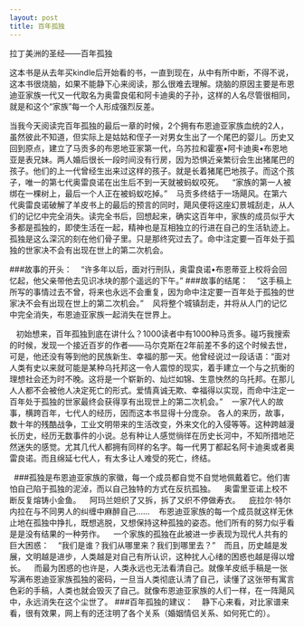 ```yaml
---
layout: post
title: 百年孤独
---
```


 拉丁美洲的圣经——百年孤独


   这本书是从去年买kindle后开始看的书，一直到现在，从中有所中断，不得不说，这本书很烧脑，如果不能静下心来阅读，那么很难去理解。烧脑的原因主要是布恩迪亚家族一代又一代取名为奥雷良偌和阿卡迪奥的子孙，这样的人名尽管很相同，就是和这个“家族”每一个人形成强烈反差。


   当我今天阅读完百年孤独的最后一章的时候，2个拥有布恩迪亚家族血统的2人，虽然彼此不知道，但实际上是姑姑和侄子一对男女生出了一个尾巴的婴儿。历史又回到原点，建立了马贡多的布恩地亚家第一代，乌苏拉和霍塞•阿卡迪奥•布恩地亚是表兄妹。两人婚后很长一段时间没有行房，因为恐惧近亲繁衍会生出猪尾巴的孩子。他们的上一代曾经生出来过这样的孩子。就是长着猪尾巴地孩子。而这个孩子，唯一的第七代奥雷良诺在出生后不到一天就被蚂蚁咬死。
   “家族的第一人被绑在一棵树上，最后一个人正在被蚂蚁吃掉。”
   马贡多终结于一场飓风。在第六代奥雷良诺破解了羊皮书上的最后的预言的同时，飓风便将这座幻景城刮走，从人们的记忆中完全消失。读完全书后，回想起来，确实这百年中，家族的成员似乎大多都是孤独的，即使生活在一起，精神也是互相独立的行进在自己的生活轨迹上。孤独是这么深沉的刻在他们骨子里。只是那终究过去了。命中注定要一百年处于孤独的世家决不会有出现在世上的第二次机会。
   
###故事的开头：
   “许多年以后，面对行刑队，奥雷良诺•布恩蒂亚上校将会回忆起，他父亲带他去见识冰块的那个遥远的下午。”
###故事的结尾：
   “这手稿上所写的事情过去不曾，将来也永远不会重复，因为命中注定要一百年处于孤独的世家决不会有出现在世上的第二次机会。”
   风将整个城镇刮走，并将从人门的记忆中完全消失，布恩迪亚家族一起消失在世界上。
   
   初始想来，百年孤独到底在讲什么？1000读者中有1000种马贡多。碰巧我搜索的时候，发现一个接近百岁的作者——马尔克斯在2年前差不多的这个时候去世，可是，他还没有等到他的民族新生、幸福的那一天。他曾经说过一段话语：“面对人类有史以来就可能是某种乌托邦这一令人震惊的现实，着手建立一个与之抗衡的理想社会还为时不晚。这将是一个崭新的、灿烂如锦、生意怏然的乌托邦。在那儿人人都不会被他人决定死亡的形式。爱情真诚无欺、幸福得以实现，而命中注定一百年处于孤独的世家最终会获得享有出现世上的第二次机会。”
   一家7代人的故事，横跨百年，七代人的经历，因而这本书显得十分庞杂。 各人的来历，故事，数十年的残酷战争，工业文明带来的生活改变，外来文化的入侵等等。这种跨越漫长历史，经历无数事件的小说。总有种让人感觉徜徉在历史长河中，不知所措地茫然迷失的感觉。尤其几代人都拥有同样的名字。每一代男丁都起名阿卡迪奥或者奥雷良诺。而且绵延七代人，有太多让人难受的死亡，终结。
   
   
###孤独是布恩迪亚家族的家徽，每一个成员都自觉不自觉地佩戴着它。他们害怕自己陷于孤独的泥淖，而以自己独特的方式在反抗孤独。
   奥雷里亚诺上校不断反复熔铸小金鱼。
   阿玛兰妲织了又拆，拆了又织不停做寿衣。
   庇拉尔·特尔内拉在与不同男人的纠缠中麻醉自己……
   布恩迪亚家族的每一个成员就这样无休止地在孤独中挣扎，既想逃脱，又想保持这种孤独的姿态。他们所有的努力似乎看是是没有结果的一种劳作。
   一个家族的孤独在此被进一步表现为现代人共有的巨大困惑：
   “我们是谁？我们从哪里来？我们到哪里去？”
   而且，历史越是发展，文明越是进步，人类越是对自己有所认识，这种扰人心绪的困惑也越是得以增长。
   而最为困惑的也许是，人类永远也无法看清自己。就像羊皮纸手稿是一张写满布恩迪亚家族孤独的密码，一旦当人类彻底认清了自己，读懂了这张带有寓言色彩的手稿，人类也就会毁灭了自己。就像布恩迪亚家族的人们一样，在一阵飓风中，永远消失在这个尘世了。
###百年孤独的建议：
   静下心来看，对比家谱来看，很有效果，网上有的还注明了各个关系（婚姻情侣关系、如何死亡的）。
